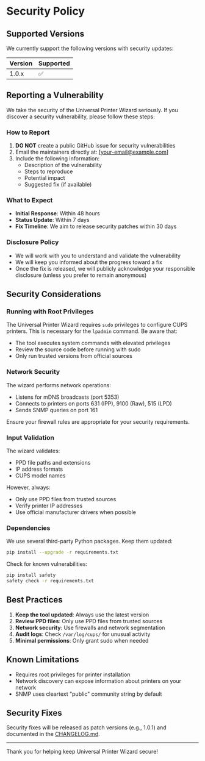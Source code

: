 # Security Policy

## Supported Versions

We currently support the following versions with security updates:

| Version | Supported          |
| ------- | ------------------ |
| 1.0.x   | :white_check_mark: |

## Reporting a Vulnerability

We take the security of the Universal Printer Wizard seriously. If you discover a security vulnerability, please follow these steps:

### How to Report

1. **DO NOT** create a public GitHub issue for security vulnerabilities
2. Email the maintainers directly at: [your-email@example.com]
3. Include the following information:
   - Description of the vulnerability
   - Steps to reproduce
   - Potential impact
   - Suggested fix (if available)

### What to Expect

- **Initial Response**: Within 48 hours
- **Status Update**: Within 7 days
- **Fix Timeline**: We aim to release security patches within 30 days

### Disclosure Policy

- We will work with you to understand and validate the vulnerability
- We will keep you informed about the progress toward a fix
- Once the fix is released, we will publicly acknowledge your responsible disclosure (unless you prefer to remain anonymous)

## Security Considerations

### Running with Root Privileges

The Universal Printer Wizard requires `sudo` privileges to configure CUPS printers. This is necessary for the `lpadmin` command. Be aware that:

- The tool executes system commands with elevated privileges
- Review the source code before running with sudo
- Only run trusted versions from official sources

### Network Security

The wizard performs network operations:

- Listens for mDNS broadcasts (port 5353)
- Connects to printers on ports 631 (IPP), 9100 (Raw), 515 (LPD)
- Sends SNMP queries on port 161

Ensure your firewall rules are appropriate for your security requirements.

### Input Validation

The wizard validates:
- PPD file paths and extensions
- IP address formats
- CUPS model names

However, always:
- Only use PPD files from trusted sources
- Verify printer IP addresses
- Use official manufacturer drivers when possible

### Dependencies

We use several third-party Python packages. Keep them updated:

```bash
pip install --upgrade -r requirements.txt
```

Check for known vulnerabilities:

```bash
pip install safety
safety check -r requirements.txt
```

## Best Practices

1. **Keep the tool updated**: Always use the latest version
2. **Review PPD files**: Only use PPD files from trusted sources
3. **Network security**: Use firewalls and network segmentation
4. **Audit logs**: Check `/var/log/cups/` for unusual activity
5. **Minimal permissions**: Only grant sudo when needed

## Known Limitations

- Requires root privileges for printer installation
- Network discovery can expose information about printers on your network
- SNMP uses cleartext "public" community string by default

## Security Fixes

Security fixes will be released as patch versions (e.g., 1.0.1) and documented in the [CHANGELOG.md](CHANGELOG.md).

---

Thank you for helping keep Universal Printer Wizard secure!
